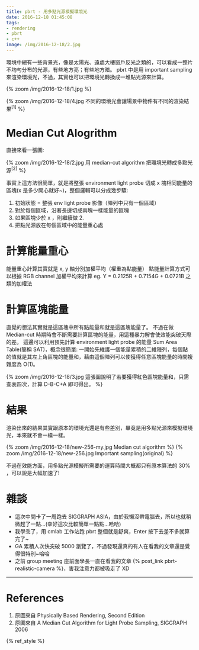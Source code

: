 ```yaml
---
title: pbrt - 用多點光源模擬環境光
date: 2016-12-18 01:45:08
tags:
- rendering
- pbrt
- c++
image: /img/2016-12-18/2.jpg
---
```


環境中總有一些背景光，像是太陽光、遠處大樓窗戶反光之類的，可以看成一整片不均勻分布的光源，有些地方亮；有些地方暗。
pbrt 中是用 important sampling 來渲染環境光，不過，其實也可以把環境光轉換成一堆點光源來計算。

{% zoom /img/2016-12-18/1.jpg %}
<!-- more -->
{% zoom /img/2016-12-18/4.jpg 不同的環境光會讓場景中物件有不同的渲染結果<sup>[1]</sup> %}



# Median Cut Alogrithm

直接來看一張圖:

{% zoom /img/2016-12-18/2.jpg 用 median-cut algorithm 把環境光轉成多點光源<sup>[2]</sup> %}

事實上這方法很簡單，就是將整張 environment light probe 切成 x 塊相同能量的區塊(x 是多少開心就好~)，整個邏輯可以分成幾步驟:

1. 初始狀態 = 整張 env light probe 影像（陣列中只有一個區域）
2. 對於每個區域，沿著長邊切成兩塊一樣能量的區塊
3. 如果區塊少於 x ，則繼續做 2.
4. 把點光源放在每個區域中的能量重心處

# 計算能量重心

能量重心計算其實就是 x, y 軸分別加權平均（權重為點能量）
點能量計算方式可以根據 RGB channel 加權平均來計算
eg. Y = 0.2125R + 0.7154G + 0.0721B 之類的加權法

# 計算區塊能量

直覺的想法其實就是這區塊中所有點能量和就是這區塊能量了。
不過在做 Median-cut 時期時會不斷需要計算區塊的能量，用這種暴力解會使效能突破天際的差。
這邊可以利用預先計算 environment light probe 的能量 Sum Area Table(簡稱 SAT)，概念很簡單:
一開始先維護一個能量累積的二維陣列，每個點的值就是其左上角區塊的能量和，藉由這個陣列可以使獲得任意區塊能量的時間複雜度為 O(1)。

{% zoom /img/2016-12-18/3.jpg 這張圖說明了若要獲得紅色區塊能量和，只需查表四次，計算 D-B-C+A 即可得出。 %}


# 結果

渲染出來的結果其實跟原本的環境光還是有些差別，畢竟是用多點光源來模擬環境光，本來就不會一模一樣。

{% zoom /img/2016-12-18/new-256-my.jpg Median cut algorithm %}
{% zoom /img/2016-12-18/new-256.jpg Important sampling(original) %}

不過在效能方面，用多點光源模擬所需要的運算時間大概都只有原本算法的 30% ，可以說是大幅加速了!

# 雜談

- 這次中間卡了一周跑去 SIGGRAPH ASIA，由於我懶沒帶電腦去，所以也就稍微趕了一點...(幸好這次比較簡單一點點...哈哈)
- 我學乖了，用 cmlab 工作站跑 pbrt 整個就是舒爽，Enter 按下去差不多就算完了~
- GA 累積人次快突破 5000 瀏覽了，不過發現還真的有人在看我的文章還是覺得很特別~哈哈
- 之前 group meeting 座前面學長一直在看我的文章 {% post_link pbrt-realistic-camera %}，害我注意力都被吸走了 XD

---

# References

1. 原圖來自 Physically Based Rendering, Second Edition
2. 原圖來自 A Median Cut Algorithm for Light Probe Sampling, SIGGRAPH 2006

{% ref_style %}
